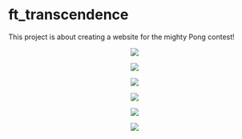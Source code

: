 # ft_transcendence
This project is about creating a website for the mighty Pong contest!

<p align='center'>
	<img src='https://user-images.githubusercontent.com/58333462/193882309-06139b5c-0271-44ff-b339-4945888346fb.png'/>
</p>
<p align='center'>
	<img src='https://user-images.githubusercontent.com/58333462/193882307-55f4403f-f392-41fa-a9ea-db8ab5a72865.png'/>
</p>
<p align='center'>
	<img src='https://user-images.githubusercontent.com/58333462/193882306-c6a3be64-9067-4bb0-b86e-e3738f7ca27b.png'/>
</p>
<p align='center'>
	<img src='https://user-images.githubusercontent.com/58333462/193882305-3e3a5a83-d29a-4cc4-9103-61d648678022.png'/>
</p>
<p align='center'>
	<img src='https://user-images.githubusercontent.com/58333462/193882301-02fdebb0-e5dc-46bc-a9b6-0f479c7c7ff0.png'/>
</p>
<p align='center'>
	<img src='https://user-images.githubusercontent.com/58333462/193882293-9bcecab7-3304-4bc0-8f72-ec5831b3693e.gif'/>
</p>
